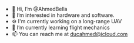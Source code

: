 - 👋 Hi, I’m @AhmedBella
- 👀 I’m interested in hardware and software.  
- ⚙️ I'm currently working on a long-range UAV
- 🌱 I’m currently learning flight mechanics
- 📫 You can reach me at ducahmed@icloud.com

